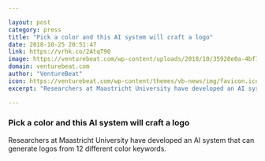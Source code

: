 ```yaml
---

layout: post
category: press
title: "Pick a color and this AI system will craft a logo"
date: 2018-10-25 20:51:47
link: https://vrhk.co/2AtqT90
image: https://venturebeat.com/wp-content/uploads/2018/10/35928e0a-4bf7-494b-b6bd-69c919cdeffb.png?fit=2262%2C780&strip=all
domain: venturebeat.com
author: "VentureBeat"
icon: https://venturebeat.com/wp-content/themes/vb-news/img/favicon.ico
excerpt: "Researchers at Maastricht University have developed an AI system that can generate logos from 12 different color keywords."

---
```


### Pick a color and this AI system will craft a logo

Researchers at Maastricht University have developed an AI system that can generate logos from 12 different color keywords.